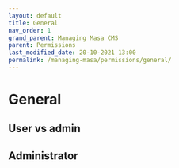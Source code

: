 ```yaml
---
layout: default
title: General
nav_order: 1
grand_parent: Managing Masa CMS
parent: Permissions
last_modified_date: 20-10-2021 13:00
permalink: /managing-masa/permissions/general/
---
```


# General

## User vs admin

## Administrator
